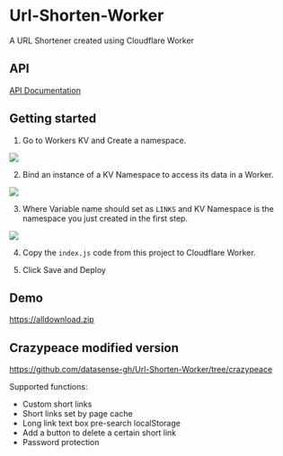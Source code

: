 # Url-Shorten-Worker

A URL Shortener created using Cloudflare Worker

## API

[API Documentation](docs/API.md)

## Getting started

1. Go to Workers KV and Create a namespace.

![](docs/kv_create_namespace.png)

2. Bind an instance of a KV Namespace to access its data in a Worker.

![](docs/worker_settings.jpg)

3. Where Variable name should set as `LINKS` and KV Namespace is the namespace you just created in the first step.

![](docs/worker_kv_binding.png)

4. Copy the `index.js` code from this project to Cloudflare Worker. 

5. Click Save and Deploy

## Demo

https://alldownload.zip

## Crazypeace modified version

https://github.com/datasense-gh/Url-Shorten-Worker/tree/crazypeace

Supported functions:
* Custom short links
* Short links set by page cache
* Long link text box pre-search localStorage
* Add a button to delete a certain short link
* Password protection
